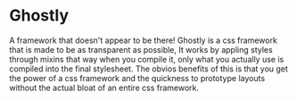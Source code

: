 Ghostly
=======

A framework that doesn't appear to be there! Ghostly is a css framework that is made to be as transparent as possible,
It works by appling styles through mixins that way when you compile it, only what you actually use is compiled into the final stylesheet.
The obvios benefits of this is that you get the power of a css framework and the quickness to prototype layouts without
the actual bloat of an entire css framework.
